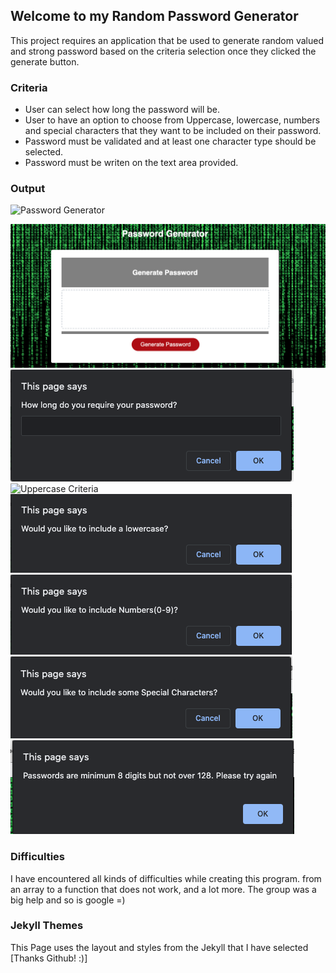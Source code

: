 ## Welcome to my Random Password Generator

This project requires an application that be used to generate random valued and strong password based on the criteria selection once they clicked the generate button.

### Criteria

- User can select how long the password will be.
- User to have an option to choose from Uppercase, lowercase, numbers and special characters that they want to be included on their password.
- Password must be validated and at least one character type should be selected.
- Password must be writen on the text area provided.


### Output
![Password Generator](https://criscel.github.io/Password-Generator/)

![User Interface](Assets/ui.png)
![Length_Selection](Assets/lenght.png) 
![Uppercase Criteria](Assets/Uppercases.png)
![Lowercase Criteria](Assets/Lowercase.png)
![Numbers Criteria](Assets/numbers.png)
![Special_Characters](Assets/special.png)
![Error_Message](Assets/error.png)

### Difficulties

I have encountered all kinds of difficulties while creating this program. from an array to a function that does not work, and a lot more. The group was a big help and so is google =)

### Jekyll Themes

This Page uses the layout and styles from the Jekyll that I have selected [Thanks Github! :)]


